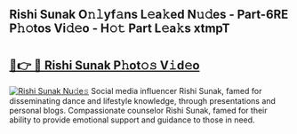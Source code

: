 ## Rishi Sunak O𝚗𝚕yf𝚊ns L𝚎a𝚔ed N𝚞𝚍es - Part-6RE P𝚑𝚘tos Vi𝚍𝚎o - H𝚘𝚝 Part L𝚎a𝚔s xtmpT

# <h2><a href="http://kf2d26.oniu.top/?m=Rishi+Sunak">🔗👉 🔴 Rishi Sunak P𝚑ot𝚘𝚜 V𝚒d𝚎o</a></h2>

[![Rishi Sunak Nu𝚍e𝚜](https://i.imgur.com/0qMVB7G.gif)](http://kf2d26.oniu.top/?m=Rishi+Sunak)
Social media influencer Rishi Sunak, famed for disseminating dance and lifestyle knowledge, through presentations and personal blogs. Compassionate counselor Rishi Sunak, famed for their ability to provide emotional support and guidance to those in need.  
